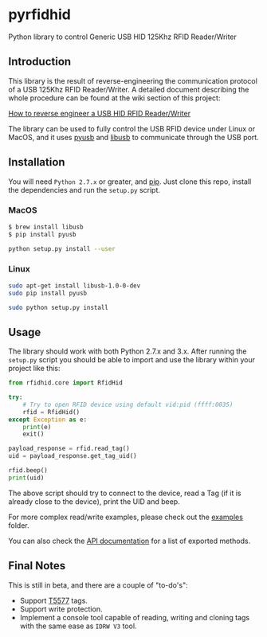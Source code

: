 # pyrfidhid

Python library to control Generic USB HID 125Khz RFID Reader/Writer 


## Introduction

This library is the result of reverse-engineering the communication protocol of a USB 125Khz RFID Reader/Writer. A detailed document describing the whole procedure can be found at the wiki section of this project:

[How to reverse engineer a USB HID RFID Reader/Writer](https://github.com/charlysan/pyrfidhid/wiki/Reverse-Engineering-A-USB-HID-RFID-Reader-Writer)

The library can be used to fully control the USB RFID device under Linux or MacOS, and it uses [pyusb](https://github.com/pyusb/pyusb) and [libusb](http://libusb.info/) to communicate through the USB port.

## Installation

You will need `Python 2.7.x` or greater, and [pip](https://pip.pypa.io/en/stable/). Just clone this repo, install the dependencies and run the `setup.py` script. 

### MacOS
 
```bash
$ brew install libusb
$ pip install pyusb
```

```bash
python setup.py install --user
```


### Linux

```bash
sudo apt-get install libusb-1.0-0-dev
sudo pip install pyusb
```

```bash
sudo python setup.py install
```

## Usage

The library should work with both Python 2.7.x and 3.x. After running the `setup.py` script you should be able to import and use the library within your project like this:

```python
from rfidhid.core import RfidHid

try:
    # Try to open RFID device using default vid:pid (ffff:0035)
    rfid = RfidHid()
except Exception as e:
    print(e)
    exit()

payload_response = rfid.read_tag()
uid = payload_response.get_tag_uid()

rfid.beep()
print(uid)
```

The above script should try to connect to the device, read a Tag (if it is already close to the device), print the UID and beep.

For more complex read/write examples, please check out the [examples](https://github.com/charlysan/pyrfidhid/tree/lib_draft/examples) folder.

You can also check the [API documentation](documentation/apidoc.txt) for a list of exported methods.


## Final Notes

This is still in beta, and there are a couple of "to-do's":

- Support [T5577](http://www.xccrfid.com/uploadfile/downloads/T5577.pdf) tags.
- Support write protection.
- Implement a console tool capable of reading, writing and cloning tags with the same ease as `IDRW V3` tool.
